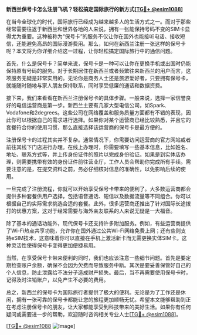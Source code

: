 **新西兰保号卡怎么注册飞机？轻松搞定国际旅行的新方式[[TG💪+ @esim1088](https://t.me/s/esim1088)]**

在当今全球化的时代，国际旅行已经成为越来越多人的生活方式之一。而对于那些经常需要往返于新西兰和世界各地的人来说，拥有一张能保持号码不变的SIM卡显得尤为重要。这种被称为“保号卡”的服务不仅让你在国外也能接听电话、接收短信，还能避免高昂的国际漫游费用。那么，如何在新西兰注册一张这样的保号卡呢？本文将为你详细介绍这一过程，让你轻松搞定国际旅行中的通信问题。

首先，什么是保号卡？简单来说，保号卡是一种可以让你在更换手机或出国时仍能保持原有号码的服务。对于长期居住在新西兰或者频繁往来新西兰的用户而言，这项服务无疑是非常实用的。无论你是商务人士还是旅游爱好者，只要拥有保号卡，就能随时随地与家人朋友保持联系，同时享受低廉的通话和数据资费。

接下来，我们来看看在新西兰注册保号卡的具体步骤。一般来说，选择一家信誉良好的电信运营商是第一步。新西兰主要有几家大型电信公司，如Spark、Vodafone和2degrees。这些公司在网络覆盖和服务质量方面都有不错的表现，因此你可以根据自己的需求进行选择。如果你对某个运营商已经比较熟悉，并且它的套餐符合你的使用习惯，那么直接选择该运营商的保号卡是最方便的。

注册保号卡的过程其实并不复杂。通常情况下，你需要访问运营商的官方网站或者前往其线下门店进行办理。在线上办理时，你需要填写一些基本信息，比如姓名、地址、联系方式等，并上传身份证件的照片以完成身份验证。如果是到实体店办理，则需要携带有效的身份证件前往营业厅，工作人员会帮助你完成所有手续。需要注意的是，在提交资料之前，务必仔细核对信息的准确性，以免影响后续的使用。

一旦完成了注册流程，你就可以开始享受保号卡带来的便利了。大多数运营商都会提供多种套餐供用户选择，包括语音通话、短信以及数据流量等不同组合。你可以根据自己的实际需求挑选合适的套餐。此外，很多运营商还推出了针对国际长途拨打的优惠方案，这对于经常需要与海外亲友联系的人来说无疑是一大福音。

除了基本的通话功能外，现代保号卡还支持许多附加服务。例如，有些运营商提供了Wi-Fi热点共享功能，允许你在国外通过公共Wi-Fi网络免费上网；还有些则支持eSIM技术，这意味着你可以直接在手机上激活新卡而无需更换实体SIM卡。这种灵活性使得保号卡变得更加便捷易用。

当然，在享受保号卡带来便利的同时，我们也应该注意一些细节问题。首先是要定期检查账户余额，确保不会因为欠费而导致服务中断。其次是要妥善保管好自己的个人信息，防止泄露给不法分子造成财产损失。最后，当不再需要使用保号卡时，记得及时注销账户，以免产生不必要的费用。

总之，新西兰的保号卡为国际旅行者提供了极大的便利。无论是为了工作还是休闲，拥有一张可靠的保号卡都能让您的旅程更加顺畅无忧。希望本文能够帮助到正在考虑注册保号卡的朋友，让大家都能享受到科技带来的美好生活。如果你有任何疑问或需要进一步的帮助，欢迎随时咨询相关专业人士[[TG💪+ @esim1088](https://t.me/s/esim1088)]。

[[TG💪+ @esim1088](https://t.me/s/esim1088) ![Image](https://i.postimg.cc/4NQfJmqS/Snipaste-2025-05-13-00-14-12.png)]